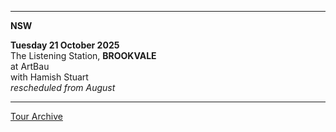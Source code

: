 * * * * *

**NSW**

**Tuesday 21 October 2025**\
The Listening Station, **BROOKVALE**\
at ArtBau\
with Hamish Stuart\
*rescheduled from August* 

* * * * *

[Tour Archive](tour/archive)
